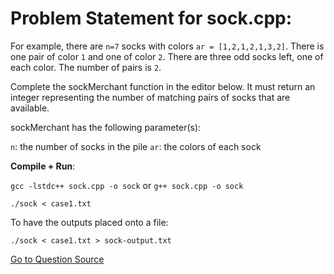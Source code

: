 # Problem Statement for sock.cpp:  

For example, there are `n=7` socks with colors `ar = [1,2,1,2,1,3,2]`. There is one pair of color `1` and one of color `2`. There are three odd socks left, one of each color. The number of pairs is `2`.

Complete the sockMerchant function in the editor below. It must return an integer representing the number of matching pairs of socks that are available.

sockMerchant has the following parameter(s):

`n`: the number of socks in the pile
`ar`: the colors of each sock

**Compile + Run**:  

`gcc -lstdc++ sock.cpp -o sock` or `g++ sock.cpp -o sock`  

`./sock < case1.txt`

To have the outputs placed onto a file:  

`./sock < case1.txt > sock-output.txt`

[Go to Question Source](https://www.hackerrank.com/challenges/sock-merchant/problem?h_l=interview&playlist_slugs%5B%5D=interview-preparation-kit&playlist_slugs%5B%5D=warmup
)  
